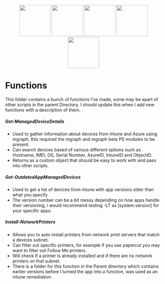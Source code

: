 <p align="center"> 
    <img src="https://media.tenor.com/dc1V2uGIXgAAAAAj/seseren-blue-archive.gif" width="100"/> 
    <img src="https://media.tenor.com/dc1V2uGIXgAAAAAj/seseren-blue-archive.gif" width="100"/> 
    <img src="https://media.tenor.com/dc1V2uGIXgAAAAAj/seseren-blue-archive.gif" width="100"/> 
    <img src="https://media.tenor.com/dc1V2uGIXgAAAAAj/seseren-blue-archive.gif" width="100"/> 
    <img src="https://media.tenor.com/dc1V2uGIXgAAAAAj/seseren-blue-archive.gif" width="100"/> 
</p>

# Functions
This folder contains a bunch of functions I've made, some may be apart of other scripts in the parent Directory. I should update this when I add new functions with a description of them.

##### Get-ManagedDeviceDetails
- Used to gather information about devices from Intune and Azure using mgraph, this required the mgraph and mgraph beta PS modules to be present.
- Can search devices based of various different options such as Hostname, IMEI, OS, Serial Number, AzureID, IntuneID and ObjectID.
- Returns as a custom object that should be easy to work with and pass into other scripts.

##### Get-OutdatedAppManagedDevices
- Used to get a list of devices from intune with app versions older than what you specify
- The version number can be a bit messy depending on how apps handle their versioning, i would recommend testing -LT as [system.version] for your specific apps.

##### Install-NetworkPrinters
- Allows you to auto install printers from network print servers that match a devices subnet.
- Can filter out specific printers, for example if you use papercut you may want to filter out Follow Me printers.
- Will check if a printer is already installed and if there are no network printers on that subnet.
- There is a folder for this function in the Parent directory which contains earlier versions before I turned the app into a function, was used as an intune remediation. 
